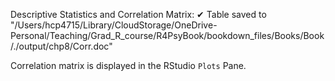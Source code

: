 Descriptive Statistics and Correlation Matrix:
✔ Table saved to "/Users/hcp4715/Library/CloudStorage/OneDrive-Personal/Teaching/Grad_R_course/R4PsyBook/bookdown_files/Books/Book/./output/chp8/Corr.doc"

Correlation matrix is displayed in the RStudio `Plots` Pane.

